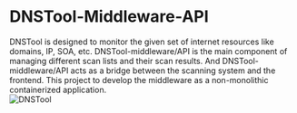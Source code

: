 # DNSTool-Middleware-API

DNSTool is designed to monitor the given set of internet resources like domains, IP, SOA, etc.  DNSTool-middleware/API is the main component of managing different scan lists and their scan results.  And DNSTool-middleware/API acts as a bridge between the scanning system and the frontend. This project to develop the middleware as a non-monolithic containerized application.
<br>
![DNSTool](https://user-images.githubusercontent.com/20130001/119268942-cbd37c00-bc12-11eb-8f65-55e5abb7d66a.jpg)


